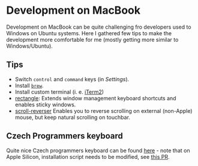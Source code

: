 # Development on MacBook

Development on MacBook can be quite challenging fro developers used to Windows on Ubuntu systems. Here I gathered few tips to make the development more comfortable for me (mostly getting more similar to Windows/Ubuntu).

## Tips

* Switch `control` and `command` keys (in _Settings_).
* Install [`brew`](https://brew.sh).
* Install custom terminal (i. e. [iTerm2](https://github.com/gnachman/iTerm2))
* [rectangle](https://github.com/rxhanson/Rectangle): Extends window management keyboard shortcuts and enables sticky windows.
* [scroll-reverser](https://github.com/pilotmoon/Scroll-Reverser) Enables you to reverse scrolling on external (non-Apple) mouse, but keep natural scrolling on touchbar.

## Czech Programmers keyboard

Quite nice Czech programmers keyboard can be found [here]([url](https://github.com/mariancerny/us-czech-keyboard-layout)https://github.com/mariancerny/us-czech-keyboard-layout) - note that on Apple Silicon, installation script needs to be modified, see [this PR]([url](https://github.com/mariancerny/us-czech-keyboard-layout/pull/7)https://github.com/mariancerny/us-czech-keyboard-layout/pull/7).
